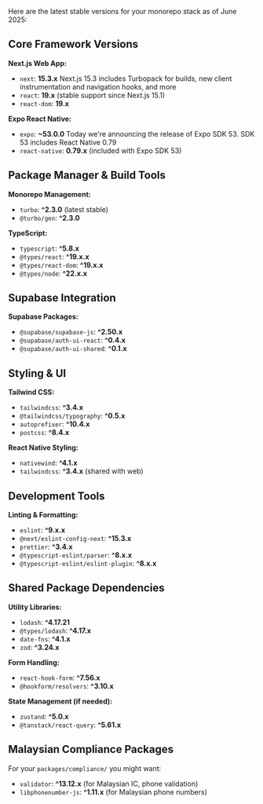 Here are the latest stable versions for your monorepo stack as of June 2025:

## Core Framework Versions

**Next.js Web App:**
- `next`: **15.3.x** Next.js 15.3 includes Turbopack for builds, new client instrumentation and navigation hooks, and more
- `react`: **19.x** (stable support since Next.js 15.1)
- `react-dom`: **19.x**

**Expo React Native:**
- `expo`: **~53.0.0** Today we're announcing the release of Expo SDK 53. SDK 53 includes React Native 0.79
- `react-native`: **0.79.x** (included with Expo SDK 53)

## Package Manager & Build Tools

**Monorepo Management:**
- `turbo`: **^2.3.0** (latest stable)
- `@turbo/gen`: **^2.3.0**

**TypeScript:**
- `typescript`: **^5.8.x**
- `@types/react`: **^19.x.x**
- `@types/react-dom`: **^19.x.x**
- `@types/node`: **^22.x.x**

## Supabase Integration

**Supabase Packages:**
- `@supabase/supabase-js`: **^2.50.x**
- `@supabase/auth-ui-react`: **^0.4.x**
- `@supabase/auth-ui-shared`: **^0.1.x**

## Styling & UI

**Tailwind CSS:**
- `tailwindcss`: **^3.4.x**
- `@tailwindcss/typography`: **^0.5.x**
- `autoprefixer`: **^10.4.x**
- `postcss`: **^8.4.x**

**React Native Styling:**
- `nativewind`: **^4.1.x**
- `tailwindcss`: **^3.4.x** (shared with web)

## Development Tools

**Linting & Formatting:**
- `eslint`: **^9.x.x**
- `@next/eslint-config-next`: **^15.3.x**
- `prettier`: **^3.4.x**
- `@typescript-eslint/parser`: **^8.x.x**
- `@typescript-eslint/eslint-plugin`: **^8.x.x**

## Shared Package Dependencies

**Utility Libraries:**
- `lodash`: **^4.17.21**
- `@types/lodash`: **^4.17.x**
- `date-fns`: **^4.1.x**
- `zod`: **^3.24.x**

**Form Handling:**
- `react-hook-form`: **^7.56.x**
- `@hookform/resolvers`: **^3.10.x**

**State Management (if needed):**
- `zustand`: **^5.0.x**
- `@tanstack/react-query`: **^5.61.x**

## Malaysian Compliance Packages

For your `packages/compliance/` you might want:
- `validator`: **^13.12.x** (for Malaysian IC, phone validation)
- `libphonenumber-js`: **^1.11.x** (for Malaysian phone numbers)
